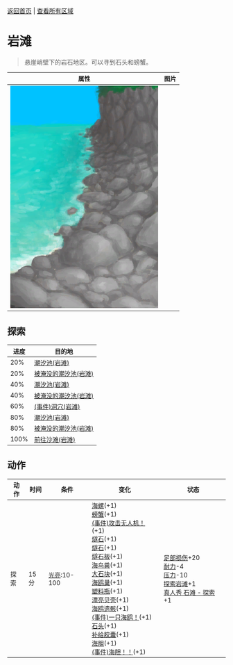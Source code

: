 [返回首页](index.md)   |  [查看所有区域](area.md)
# 岩滩  
> 悬崖峭壁下的岩石地区。可以寻到石头和螃蟹。  
  
  属性  |   图片   
 ----  |  ----:   
   |  ![](Sprite/RockyBeach.png)   
  
## 探索  
进度  |  目的地  
----  |  ----  
20%  |  [潮汐池(岩滩)](TidePool.md)  
20%  |  [被淹没的潮汐池(岩滩)](TidePoolFlooded.md)  
40%  |  [潮汐池(岩滩)](TidePool.md)  
40%  |  [被淹没的潮汐池(岩滩)](TidePoolFlooded.md)  
60%  |  [(事件)洞穴(岩滩)](Event_CaveFound.md)  
80%  |  [潮汐池(岩滩)](TidePool.md)  
80%  |  [被淹没的潮汐池(岩滩)](TidePoolFlooded.md)  
100%  |  [前往沙滩(岩滩)](Path_RocksToBeach.md)  
## 动作  
动作  |  时间  |  条件  |  变化  |  状态  
----  |  ----  |  ----  |  ----  |  ----  
探索  |  15分  |  [光亮](Light.md):10-100  |  [海螺](Conch.md)(+1)<br>[螃蟹](Crab.md)(+1)<br>[(事件)攻击无人机！](Event_DroneFight.md)(+1)<br>[燧石](Flint.md)(+1)<br>[燧石](Flint.md)(+1)<br>[燧石板](FlintSlab.md)(+1)<br>[海鸟粪](Guano.md)(+1)<br>[大石块](StoneHeavy.md)(+1)<br>[海鸥巢](SeagullNest.md)(+1)<br>[塑料瓶](PlasticBottle.md)(+1)<br>[漂亮贝壳](SeashellsPretty.md)(+1)<br>[海鸥遗骸](SeagullCarcass.md)(+1)<br>[(事件)一只海鸥！](Event_SeagullFight.md)(+1)<br>[石头](Stone.md)(+1)<br>[补给胶囊](TV_SupplyCapsule.md)(+1)<br>[海胆](Urchin.md)(+1)<br>[(事件)海胆！！](Event_Urchin.md)(+1)  |  [足部损伤](FootDamage.md)+20<br>[耐力](Stamina.md)-4<br>[压力](Stress.md)-10<br>[探索岩滩](Exploration_Rocks.md)+1<br>[真人秀 石滩 - 探索](TV_RocksExplore.md)+1  
